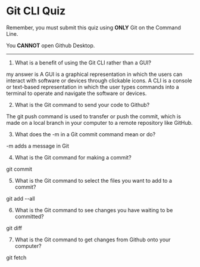 # Git CLI Quiz

Remember, you must submit this quiz using __ONLY__ Git on the Command Line.

You __CANNOT__ open Github Desktop.

---

1. What is a benefit of using the Git CLI rather than a GUI?

<!-- Write your answer here -->
my answer is
A GUI is a graphical representation in which the users can interact with software or devices through clickable icons. A CLI is a console or text-based representation in which the user types commands into a terminal to operate and navigate the software or devices.

2. What is the Git command to send your code to Github?

<!-- Write your answer here -->
The git push command is used to transfer or push the commit, which is made on a local branch in your computer to a remote repository like GitHub.

3. What does the -m in a Git commit command mean or do?

<!-- Write your answer here -->
-m adds a message in Git


4. What is the Git command for making a commit?

<!-- Write your answer here -->
git commit

5. What is the Git command to select the files you want to add to a commit?

<!-- Write your answer here -->
git add --all

6. What is the Git command to see changes you have waiting to be committed?

<!-- Write your answer here -->
git diff

7. What is the Git command to get changes from Github onto your computer?

<!-- Write your answer here -->
git fetch 
